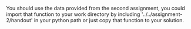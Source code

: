 You should use the data provided from the second assignment, you could import that function to your work directory by including '../../assignment-2/handout' in your python path or just copy that function to your solution.
